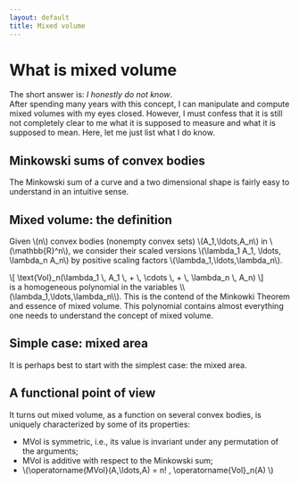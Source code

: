 ```yaml
---
layout: default
title: Mixed volume
---
```


What is mixed volume
====================

The short answer is: _I honestly do not know_.  
After spending many years with this concept, I can manipulate and compute mixed volumes
with my eyes closed.  However, I must confess that it is still not completely clear to 
me what it is supposed to measure and what it is supposed to mean.
Here, let me just list what I do know.


Minkowski sums of convex bodies
-------------------------------

The Minkowski sum of a curve and a two dimensional shape is fairly easy
to understand in an intuitive sense.


Mixed volume: the definition
----------------------------

Given \\(n\\) convex bodies (nonempty convex sets) \\(A_1,\ldots,A_n\\) in \\(\mathbb{R}^n\\),
we consider their scaled versions \\(\lambda_1 A_1, \ldots, \lambda_n A_n\\) by positive
scaling factors \\(\lambda_1,\ldots,\lambda_n\\).
<div>
\[
    \text{Vol}_n(\lambda_1 \, A_1 \, + \, \cdots \, + \, \lambda_n \, A_n)
\]
</div>
is a homogeneous polynomial in the variables \\(\lambda_1,\ldots,\lambda_n\\).
This is the contend of the Minkowki Theorem and essence of mixed volume.
This polynomial contains almost everything one needs to understand the concept
of mixed volume.


Simple case: mixed area
-----------------------
It is perhaps best to start with the simplest case: the mixed area.


A functional point of view
--------------------------

It turns out mixed volume, as a function on several convex bodies, is uniquely
characterized by some of its properties:

- MVol is symmetric, i.e., its value is invariant under any permutation of the arguments;
- MVol is additive with respect to the Minkowski sum;
- \\(\operatorname{MVol}(A,\ldots,A) = n! \, \operatorname{Vol}_n(A) \\)
